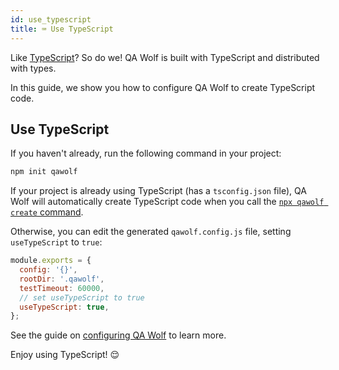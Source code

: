 ```yaml
---
id: use_typescript
title: ⌨️ Use TypeScript
---
```


Like [TypeScript](https://www.typescriptlang.org/)? So do we! QA Wolf is built with TypeScript and distributed with types.

In this guide, we show you how to configure QA Wolf to create TypeScript code.

## Use TypeScript

If you haven't already, run the following command in your project:

```bash
npm init qawolf
```

If your project is already using TypeScript (has a `tsconfig.json` file), QA Wolf will automatically create TypeScript code when you call the [`npx qawolf create` command](api/cli#npx-qawolf-create-url-name).

Otherwise, you can edit the generated `qawolf.config.js` file, setting `useTypeScript` to `true`:

```js
module.exports = {
  config: '{}',
  rootDir: '.qawolf',
  testTimeout: 60000,
  // set useTypeScript to true
  useTypeScript: true,
};
```

See the guide on [configuring QA Wolf](configure_qa_wolf) to learn more.

Enjoy using TypeScript! 😌
